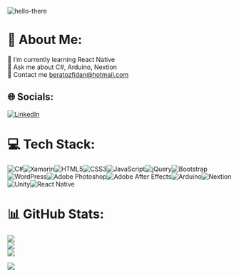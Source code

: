![hello-there](https://github.com/brtoz/brtoz/assets/124490379/39fdcb68-ab1f-4cc9-a76e-41a12a6c7d0d)
# 💫 About Me:
🌱 I’m currently learning React Native<br>💬 Ask me about C#, Arduino, Nextion <br>📧 Contact me beratozfidan@hotmail.com


## 🌐 Socials:
[![LinkedIn](https://img.shields.io/badge/LinkedIn-%230077B5.svg?logo=linkedin&logoColor=white)](https://linkedin.com/in/brtoz) 

# 💻 Tech Stack:
![C#](https://img.shields.io/badge/c%23-%23239120.svg?style=for-the-badge&logo=csharp&logoColor=white)![Xamarin](https://img.shields.io/badge/Xamarin-3199DC?style=for-the-badge&logo=xamarin&logoColor=white)![HTML5](https://img.shields.io/badge/html5-%23E34F26.svg?style=for-the-badge&logo=html5&logoColor=white)![CSS3](https://img.shields.io/badge/css3-%231572B6.svg?style=for-the-badge&logo=css3&logoColor=white)![JavaScript](https://img.shields.io/badge/javascript-%23323330.svg?style=for-the-badge&logo=javascript&logoColor=%23F7DF1E)![jQuery](https://img.shields.io/badge/jquery-%230769AD.svg?style=for-the-badge&logo=jquery&logoColor=white)![Bootstrap](https://img.shields.io/badge/bootstrap-%238511FA.svg?style=for-the-badge&logo=bootstrap&logoColor=white)![WordPress](https://img.shields.io/badge/WordPress-%23117AC9.svg?style=for-the-badge&logo=WordPress&logoColor=white)![Adobe Photoshop](https://img.shields.io/badge/adobe%20photoshop-%2331A8FF.svg?style=for-the-badge&logo=adobe%20photoshop&logoColor=white)![Adobe After Effects](https://img.shields.io/badge/Adobe%20After%20Effects-9999FF.svg?style=for-the-badge&logo=Adobe%20After%20Effects&logoColor=white)![Arduino](https://img.shields.io/badge/-Arduino-00979D?style=for-the-badge&logo=Arduino&logoColor=white)![Nextion](https://img.shields.io/badge/Nextion-%23000000.svg?style=for-the-badge&logo=nextion&logoColor=white)![Unity](https://img.shields.io/badge/Unity-000000?style=for-the-badge&logo=unity&logoColor=white)![React Native](https://img.shields.io/badge/react_native-%2320232a.svg?style=for-the-badge&logo=react&logoColor=%2361DAFB)

# 📊 GitHub Stats:
![](https://github-readme-stats.vercel.app/api?username=brtoz&theme=nightowl&hide_border=false&include_all_commits=true&count_private=true)<br/>
![](https://github-readme-streak-stats.herokuapp.com/?user=brtoz&theme=nightowl&hide_border=false)<br/>
![](https://github-readme-stats.vercel.app/api/top-langs/?username=brtoz&theme=nightowl&hide_border=false&include_all_commits=true&count_private=true&layout=compact)

[![](https://visitcount.itsvg.in/api?id=brtoz&icon=2&color=12)](https://visitcount.itsvg.in)

